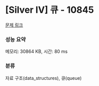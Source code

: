 # [Silver IV] 큐 - 10845 

[문제 링크](https://www.acmicpc.net/problem/10845) 

### 성능 요약

메모리: 30864 KB, 시간: 80 ms

### 분류

자료 구조(data_structures), 큐(queue)

